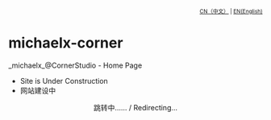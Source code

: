 <div>
  <div style="text-align:right; font-size:0.75em">
    <span><a href="./zh-CN/README.md">CN（中文）</a></span> | <span><a href="./en/README.md">EN(English)</a></span>
  </div>
</div>

# michaelx-corner
\_michaelx\_@CornerStudio - Home Page

- Site is Under Construction
- 网站建设中

<div style="text-align:center; width="100%; text-size: 1.5em">跳转中…… / Redirecting...</div>
